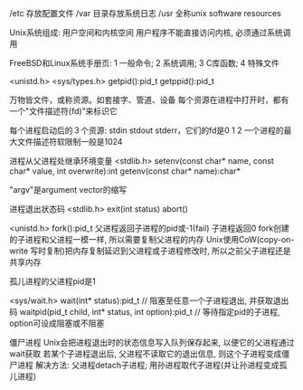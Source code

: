 /etc 存放配置文件
/var 目录存放系统日志
/usr 全称unix software resources

Unix系统组成: 用户空间和内核空间
用户程序不能直接访问内核, 必须通过系统调用

FreeBSD和Linux系统手册页:
  1 一般命令; 2 系统调用; 3 C库函数; 4 特殊文件

<unistd.h> <sys/types.h>
  getpid():pid_t
  getppid():pid_t

万物皆文件，或称资源。如套接字、管道、设备
每个资源在进程中打开时，都有一个"文件描述符(fd)"来标识它

每个进程启动后的３个资源: stdin stdout stderr，它们的fd是0 1 2
一个进程的最大文件描述符软限制一般是1024

进程从父进程处继承环境变量
<stdlib.h>
  setenv(const char* name, const char* value, int overwrite):int
  getenv(const char* name):char*

"argv"是argument vector的缩写

进程退出状态码
<stdlib.h>
  exit(int status)  abort()

<unistd.h>
  fork():pid_t 父进程返回子进程的pid或-1(fail) 子进程返回0
  fork创建的子进程和父进程一模一样, 所以需要复制父进程的内存
  Unix使用CoW(copy-on-write 写时复制)把内存复制延迟到父进程或子进程修改时, 所以之前父子进程还是共享内存

孤儿进程的父进程pid是1

<sys/wait.h>
  wait(int* status):pid_t  // 阻塞至任意一个子进程退出, 并获取退出码
  waitpid(pid_t child, int* status, int option):pid_t  // 等待指定pid的子进程, option可设成阻塞或不阻塞

僵尸进程
  Unix会把进程退出时的状态信息写入队列保存起来, 以便它的父进程通过wait获取
  若某个子进程退出后, 父进程不读取它的退出信息, 则这个子进程变成僵尸进程
  解决方法: 父进程detach子进程; 用孙进程取代子进程(并让孙进程变成孤儿进程)